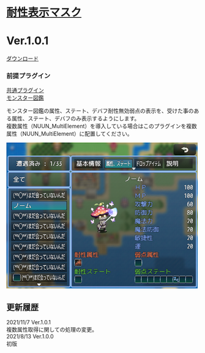 # [耐性表示マスク](https://raw.githubusercontent.com/nuun888/MZ/master/NUUN_EnemyBookEX_1.js)
# Ver.1.0.1
[ダウンロード](https://raw.githubusercontent.com/nuun888/MZ/master/NUUN_EnemyBookEX_1.js)  
### 前提プラグイン  
[共通プラグイン](https://raw.githubusercontent.com/nuun888/MZ/master/NUUN_Base.js)  
[モンスター図鑑](https://raw.githubusercontent.com/nuun888/MZ/master/NUUN_EnemyBook.js)  

モンスター図鑑の属性、ステート、デバフ耐性無効弱点の表示を、受けた事のある属性、ステート、デバフのみ表示するようにします。  
複数属性（NUUN_MultiElement）を導入している場合はこのプラグインを複数属性（NUUN_MultiElement）に配置してください。

![画像](img/EnemyBook19.png)  

## 更新履歴
2021/11/7 Ver.1.0.1  
複数属性取得に関しての処理の変更。  
2021/8/13 Ver.1.0.0  
初版  
